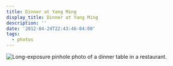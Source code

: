 ```yaml
---
title: Dinner at Yang Ming
display_title: Dinner at Yang Ming
description: ''
date: '2012-04-24T22:43:46-04:00'
tags:
  - photos
---
```

![Long-exposure pinhole photo of a dinner table in a restaurant.](yang-ming.jpg "Dinner at Yang Ming. Shot with a [Pinwide](https://wanderlustcameras.com/products/pinwide.html) lens on my Olympus E-P2.")
